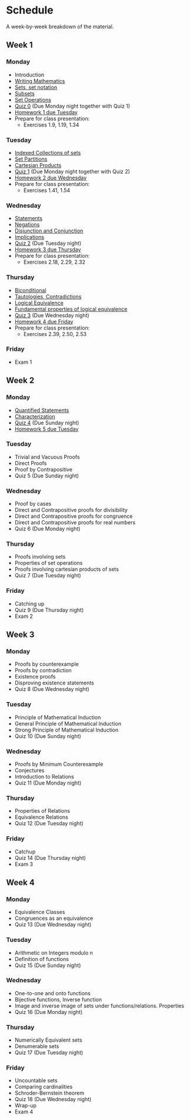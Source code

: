 # Schedule

A week-by-week breakdown of the material.

## Week  1

### Monday

- Introduction
- [Writing Mathematics](notes/writing.md)
- [Sets, set notation](notes/sets_notation.md)
- [Subsets](notes/subsets.md)
- [Set Operations](notes/set_operations.md)
- [Quiz 0](https://moodle.hanover.edu/mod/quiz/view.php?id=19351) (Due Monday night together with Quiz 1)
- [Homework 1 due Tuesday](assignments/hw1.md)
- Prepare for class presentation:
    - Exercises 1.9, 1.19, 1.34

### Tuesday

- [Indexed Collections of sets](notes/indexed_collections.md)
- [Set Partitions](notes/sets_partitions.md)
- [Cartesian Products](notes/cartesian_products.md)
- [Quiz 1](https://moodle.hanover.edu/mod/quiz/view.php?id=19389) (Due Monday night together with Quiz 2)
- [Homework 2 due Wednesday](assignments/hw2.md)
- Prepare for class presentation:
    - Exercises 1.41, 1.54

### Wednesday

- [Statements](notes/statements.md)
- [Negations](notes/negation.md)
- [Disjunction and Conjunction](notes/disjunction_conjunction.md)
- [Implications](notes/implications.md)
- [Quiz 2](https://moodle.hanover.edu/mod/quiz/view.php?id=19403) (Due Tuesday night)
- [Homework 3 due Thursday](assignments/hw3.md)
- Prepare for class presentation:
    - Exercises 2.18, 2.29, 2.32

### Thursday

- [Biconditional](notes/biconditional.md)
- [Tautologies, Contradictions](notes/tautologies_contradictions.md)
- [Logical Equivalence](notes/logical_equivalence.md)
- [Fundamental properties of logical equivalence](notes/logical_equiv_properties.md)
- [Quiz 3](https://moodle.hanover.edu/mod/quiz/view.php?id=19429) (Due Wednesday night)
- [Homework 4 due Friday](assignments/hw4.md)
- Prepare for class presentation:
    - Exercises 2.39, 2.50, 2.53

### Friday

- Exam 1

## Week  2

### Monday

- [Quantified Statements](notes/quantified_statements.md)
- [Characterization](notes/characterization.md)
- [Quiz 4](https://moodle.hanover.edu/mod/quiz/view.php?id=19644) (Due Sunday night)
- [Homework 5 due Tuesday](assignments/hw5.md)

### Tuesday

- Trivial and Vacuous Proofs
- Direct Proofs
- Proof by Contrapositive
- Quiz 5 (Due Sunday night)

### Wednesday

- Proof by cases
- Direct and Contrapositive proofs for divisibility
- Direct and Contrapositive proofs for congruence
- Direct and Contrapositive proofs for real numbers
- Quiz 6 (Due Monday night)

### Thursday

- Proofs involving sets
- Properties of set operations
- Proofs involving cartesian products of sets
- Quiz 7 (Due Tuesday night)

### Friday

- Catching up
- Quiz 9 (Due Thursday night)
- Exam 2

## Week  3

### Monday

- Proofs by counterexample
- Proofs by contradiction
- Existence proofs
- Disproving existence statements
- Quiz 8 (Due Wednesday night)

### Tuesday

- Principle of Mathematical Induction
- General Principle of Mathematical Induction
- Strong Principle of Mathematical Induction
- Quiz 10 (Due Sunday night)

### Wednesday

- Proofs by Minimum Counterexample
- Conjectures
- Introduction to Relations
- Quiz 11 (Due Monday night)

### Thursday

- Properties of Relations
- Equivalence Relations
- Quiz 12 (Due Tuesday night)

### Friday

- Catchup
- Quiz 14 (Due Thursday night)
- Exam 3

## Week  4

### Monday

- Equivalence Classes
- Congruences as an equivalence
- Quiz 13 (Due Wednesday night)

### Tuesday

- Arithmetic on Integers modulo n
- Definition of functions
- Quiz 15 (Due Sunday night)

### Wednesday

- One-to-one and onto functions
- Bijective functions, Inverse function
- Image and inverse image of sets under functions/relations. Properties
- Quiz 16 (Due Monday night)

### Thursday

- Numerically Equivalent sets
- Denumerable sets
- Quiz 17 (Due Tuesday night)

### Friday

- Uncountable sets
- Comparing cardinalities
- Schroder-Bernstein theorem
- Quiz 18 (Due Wednesday night)
- Wrap-up
- Exam 4

